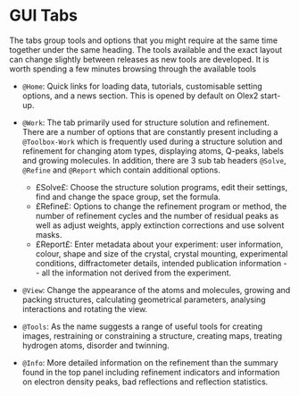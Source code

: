# GUI Tabs
The tabs group tools and options that you might require at the same time together under the same heading. The tools available and the exact layout can change slightly between releases as new tools are developed. It is worth spending a few minutes browsing through the available tools 

- `@Home`: Quick links for loading data, tutorials, customisable setting options, and a news section. This is opened by default on Olex2 start-up.

- `@Work`: The tab primarily used for structure solution and refinement. There are a number of options that are constantly present including a `@Toolbox-Work` which is frequently used during a structure solution and refinement for changing atom types, displaying atoms, Q-peaks, labels and growing molecules. In addition, there are 3 sub tab headers `@Solve`, `@Refine` and `@Report` which contain additional options.
	- £Solve£: Choose the structure solution programs, edit their settings, find and change the space group, set the formula.
	- £Refine£: Options to change the refinement program or method, the number of refinement cycles and the number of residual peaks as well as adjust weights, apply extinction corrections and use solvent masks.
	- £Report£: Enter metadata about your experiment: user information, colour, shape and size of the crystal, crystal mounting, experimental conditions, diffractometer details, intended publication information -- all the information not derived from the experiment. 

- `@View`: Change the appearance of the atoms and molecules, growing and packing structures, calculating geometrical parameters, analysing interactions and rotating the view.

- `@Tools`: As the name suggests a range of useful tools for creating images, restraining or constraining a structure, creating maps, treating hydrogen atoms, disorder and twinning. 

- `@Info`: More detailed information on the refinement than the summary found in the top panel including refinement indicators and information on electron density peaks, bad reflections and reflection statistics.
